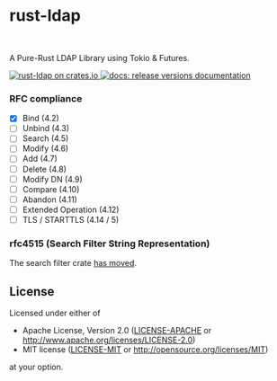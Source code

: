 <p align="center">
  <h1>rust-ldap</h1>
  <br>

  A Pure-Rust LDAP Library using Tokio & Futures.
  <br>

  <a href="https://crates.io/crates/ldap">
      <img src="https://img.shields.io/crates/d/ldap.svg" alt="rust-ldap on crates.io">
  </a>
  <a href="https://docs.rs/ldap">
      <img src="https://docs.rs/ldap/badge.svg" alt="docs: release versions documentation">
  </a>
</p>


### RFC compliance

- [x] Bind (4.2)
- [ ] Unbind (4.3)
- [ ] Search (4.5)
- [ ] Modify (4.6)
- [ ] Add (4.7)
- [ ] Delete (4.8)
- [ ] Modify DN (4.9)
- [ ] Compare (4.10)
- [ ] Abandon (4.11)
- [ ] Extended Operation (4.12)
- [ ] TLS / STARTTLS (4.14 / 5)

### rfc4515 (Search Filter String Representation)

The search filter crate [has moved](https://github.com/dequbed/rfc4515).

## License

Licensed under either of

 * Apache License, Version 2.0 ([LICENSE-APACHE](LICENSE-APACHE) or http://www.apache.org/licenses/LICENSE-2.0)
 * MIT license ([LICENSE-MIT](LICENSE-MIT) or http://opensource.org/licenses/MIT)

at your option.
